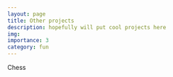 ```yaml
---
layout: page
title: Other projects
description: hopefully will put cool projects here
img:
importance: 3
category: fun
---
```


Chess